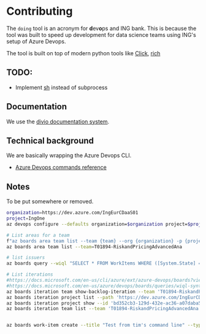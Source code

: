 # Contributing

The `doing` tool is an acronym for **d**ev**o**ps and ING bank. This is because the tool was built to speed up development for data science teams using ING's setup of Azure Devops.

The tool is built on top of modern python tools like [Click](https://click.palletsprojects.com/), [rich](https://github.com/willmcgugan/rich) 

## TODO:

- Implement [sh](https://github.com/amoffat/sh) instead of subprocess

## Documentation

We use the [divio documentation system](https://documentation.divio.com/).

## Technical background

We are basically wrapping the Azure Devops CLI.

- [Azure Devops commands reference](https://docs.microsoft.com/en-us/cli/azure/ext/azure-devops/?view=azure-cli-latest&viewFallbackFrom=azure-devops)


## Notes

To be put somewhere or removed.

```bash
organization=https://dev.azure.com/IngEurCDaaS01
project=IngOne 
az devops configure --defaults organization=$organization project=$project

# List areas for a team
f"az boards area team list --team {team} --org {organization} -p {project}"
az boards area team list --team=T01894-RiskandPricingAdvancedAna

# list issuers
az boards query --wiql "SELECT * FROM WorkItems WHERE ([System.State] = 'Active' OR [System.State] = 'New') AND [System.IterationPath] = 'IngOne\T01894-RiskandPricingAdvancedAna\taco_sprint6' AND [System.AreaPath] = 'IngOne\P01908-Default\taco'"

# List iterations
#https://docs.microsoft.com/en-us/cli/azure/ext/azure-devops/boards?view=azure-cli-latest#ext_azure_devops_az_boards_query
#https://docs.microsoft.com/en-us/azure/devops/boards/queries/wiql-syntax?view=azure-devops
az boards iteration team show-backlog-iteration --team 'T01894-RiskandPricingAdvancedAna'
az boards iteration project list --path 'https://dev.azure.com/IngEurCDaaS01/IngOne/P01908-Default/taco_sprint5'
az boards iteration project show --id 'bd352cb3-129d-432e-ac36-a07daba5a8ee'
az boards iteration team list --team 'T01894-RiskandPricingAdvancedAna'


az boards work-item create --title "Test from tim's command line" --type "User Story" --area "IngOne\P01908-Default\example_repo"
```


